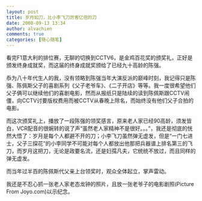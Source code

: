 ```yaml
---
layout: post
title: 岁月如刀，比小李飞刀厉害亿倍的刀
date: 2008-09-13 13:34
author: alvachien
comments: true
categories: [随心随笔]
---
```

<div id="bp-C678F199F470A1FB_1442-content">

看完F1意大利的排位赛，无聊的切换到CCTV6，是金鸡百花奖的颁奖礼，正好是颁发终身成就奖，而这届的终身成就奖颁给了已经九十高龄的陈强。

忝为八十年代生人的我，没有领略到陈强当年大演反派的巅峰时刻，我记得只是陈强、陈佩斯父子的喜剧系列《父子老爷车》、《二子开店》等等。我一度很希望他们父子俩可以继续他们的喜剧电影，然而从报纸只是陆续的读到陈佩斯跟CCTV闹僵，向CCTV讨要版权费用而被CCTV从春晚上除名，而始终没有他们父子合拍的电影。

而这次颁奖礼上，播放了一段陈强的领奖感言，原来老人家已经90高龄，须发皆白，VCR配音的很婉转的说了声“虽然老人家精神不是很好。。。”，我还是彻底的恍然大悟了：岁月是每个人都避不开的刀；小李飞刀虽然弹无虚发，但是“一门七进士，父子三探花”的小李同学不可能对每个人都放出他那把兵器谱上排名第三的飞刀，而岁月这把刀，无论是政要名流，还是妇孺凡夫，它统统不放过，而且同样的弹无虚发。

而当年过半百的陈佩斯代父亲上台领奖时，观众全体起立，掌声雷动。

我还是不忍心抓一张老人家老态龙钟的照片，且放一张老爷子的电影剧照(Picture From Joyo.com)以示纪念。

<img src="http://ec4.images-amazon.com/images/I/51R4AFEooFL._AA500_.jpg" alt="" />

</div>
